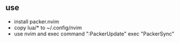 ## use
- install packer.nvim
- copy lua/* to ~/.config/nvim
- use nvim and exec command ":PackerUpdate" exec "PackerSync"
